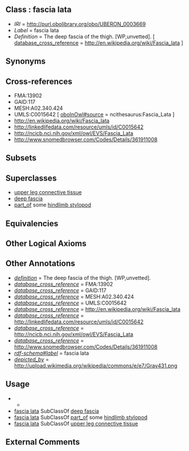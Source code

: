 
## Class : fascia lata

 * *IRI* = http://purl.obolibrary.org/obo/UBERON_0003669
 * *Label* = fascia lata
 * *Definition* = The deep fascia of the thigh. [WP,unvetted]. [ [database_cross_reference](../../ef/oboInOwl#hasDbXref.md) = http://en.wikipedia.org/wiki/Fascia_lata ]

## Synonyms


## Cross-references

 * FMA:13902
 * GAID:117
 * MESH:A02.340.424
 * UMLS:C0015642 [ [oboInOwl#source](../../ce/oboInOwl#source.md) = ncithesaurus:Fascia_Lata ]
 * http://en.wikipedia.org/wiki/Fascia_lata
 * http://linkedlifedata.com/resource/umls/id/C0015642
 * http://ncicb.nci.nih.gov/xml/owl/EVS/Fascia_Lata
 * http://www.snomedbrowser.com/Codes/Details/361911008

## Subsets


## Superclasses

 * [upper leg connective tissue](../../UBERON/66/UBERON_0004266.md)
 * [deep fascia](../../UBERON/36/UBERON_0011236.md)
 * [part_of](../../BFO/50/BFO_0000050.md) some [hindlimb stylopod](../../UBERON/76/UBERON_0000376.md)

## Equivalencies


## Other Logical Axioms


## Other Annotations

 * *[definition](../../IAO/15/IAO_0000115.md)* = The deep fascia of the thigh. [WP,unvetted].
 * *[database_cross_reference](../../ef/oboInOwl#hasDbXref.md)* = FMA:13902
 * *[database_cross_reference](../../ef/oboInOwl#hasDbXref.md)* = GAID:117
 * *[database_cross_reference](../../ef/oboInOwl#hasDbXref.md)* = MESH:A02.340.424
 * *[database_cross_reference](../../ef/oboInOwl#hasDbXref.md)* = UMLS:C0015642
 * *[database_cross_reference](../../ef/oboInOwl#hasDbXref.md)* = http://en.wikipedia.org/wiki/Fascia_lata
 * *[database_cross_reference](../../ef/oboInOwl#hasDbXref.md)* = http://linkedlifedata.com/resource/umls/id/C0015642
 * *[database_cross_reference](../../ef/oboInOwl#hasDbXref.md)* = http://ncicb.nci.nih.gov/xml/owl/EVS/Fascia_Lata
 * *[database_cross_reference](../../ef/oboInOwl#hasDbXref.md)* = http://www.snomedbrowser.com/Codes/Details/361911008
 * *[rdf-schema#label](../../el/rdf-schema#label.md)* = fascia lata
 * *[depicted_by](../../depicted/by/depicted_by.md)* = http://upload.wikimedia.org/wikipedia/commons/e/e7/Gray431.png

## Usage

 * -
 * [fascia lata](../../UBERON/69/UBERON_0003669.md) SubClassOf [deep fascia](../../UBERON/36/UBERON_0011236.md)
 * [fascia lata](../../UBERON/69/UBERON_0003669.md) SubClassOf [part_of](../../BFO/50/BFO_0000050.md) some [hindlimb stylopod](../../UBERON/76/UBERON_0000376.md)
 * [fascia lata](../../UBERON/69/UBERON_0003669.md) SubClassOf [upper leg connective tissue](../../UBERON/66/UBERON_0004266.md)

## External Comments

